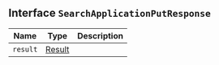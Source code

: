 ## Interface `SearchApplicationPutResponse`

| Name | Type | Description |
| - | - | - |
| `result` | [Result](./Result.md) | &nbsp; |
